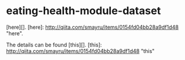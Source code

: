 # eating-health-module-dataset

  [here][].
[here]: http://qiita.com/smayru/items/0154fd04bb28a9df1d48        "here".


The details can be found [this][].
[this]: http://qiita.com/smayru/items/0154fd04bb28a9df1d48        "this"
